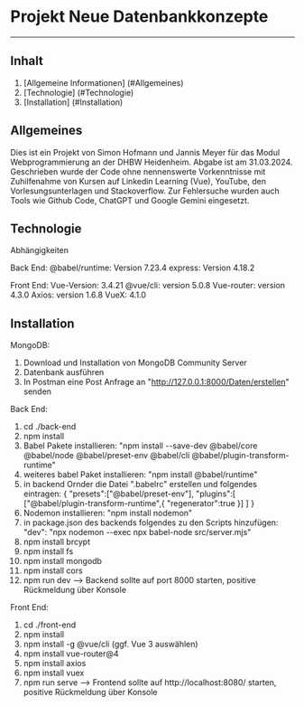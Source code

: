 # Projekt Neue Datenbankkonzepte
***
## Inhalt
1.  [Allgemeine Informationen] (#Allgemeines)
2.  [Technologie] (#Technologie)
3.  [Installation] (#Installation)


## Allgemeines
Dies ist ein Projekt von Simon Hofmann und Jannis Meyer für das Modul Webprogrammierung an der DHBW Heidenheim. Abgabe ist am 31.03.2024.
Geschrieben wurde der Code ohne nennenswerte Vorkenntnisse mit Zuhilfenahme von Kursen auf Linkedin Learning (Vue), YouTube, den Vorlesungsunterlagen und Stackoverflow.
Zur Fehlersuche wurden auch Tools wie Github Code, ChatGPT und Google Gemini eingesetzt.

## Technologie

Abhängigkeiten

Back End:
 @babel/runtime:  Version 7.23.4
 express: Version 4.18.2

Front End:
Vue-Version: 3.4.21
@vue/cli: version 5.0.8
Vue-router: version 4.3.0 
Axios: version 1.6.8
VueX: 4.1.0


 ## Installation

MongoDB:
 1) Download und Installation von MongoDB Community Server
 2) Datenbank ausführen
 3) In Postman eine Post Anfrage an "http://127.0.0.1:8000/Daten/erstellen" senden

 Back End:
 1) cd ./back-end
 2) npm install
 3) Babel Pakete installieren: "npm install --save-dev @babel/core @babel/node @babel/preset-env @babel/cli @babel/plugin-transform-runtime"
 4) weiteres babel Paket installieren: "npm install @babel/runtime"
 5) in backend Ornder die Datei ".babelrc" erstellen und folgendes eintragen:
        {
        "presets":["@babel/preset-env"],
	       "plugins":[
	        ["@babel/plugin-transform-runtime",{
	            "regenerator":true
	        }]
	       ]
	  }
 6) Nodemon installieren: "npm install nodemon"
 7) in package.json des backends folgendes zu den Scripts hinzufügen:
     	"dev": "npx nodemon --exec npx babel-node src/server.mjs"
 8) npm install brcypt
 9) npm install fs
 10) npm install mongodb
 11) npm install cors
 12) npm run dev
 --> Backend sollte auf port 8000 starten, positive Rückmeldung über Konsole

 Front End:
 1) cd ./front-end
 2) npm install
 3) npm install -g @vue/cli (ggf. Vue 3 auswählen)
 3) npm install vue-router@4
 4) npm install axios
 5) npm install vuex
 6) npm run serve
 --> Frontend sollte auf http://localhost:8080/ starten, positive Rückmeldung über Konsole

 
